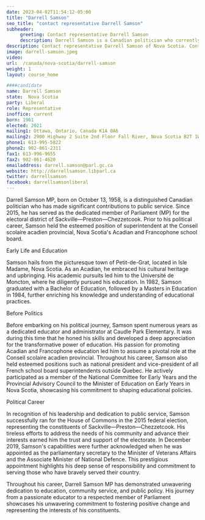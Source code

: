 ```yaml
---
date: 2023-04-02T11:54:12-05:00
title: "Darrell Samson"
seo_title: "contact representative Darrell Samson"
subheader:
     greeting: Contact representative Darrell Samson
     description: Darrell Samson is a Canadian politician who currently serves as a Member of Parliament. He was born on November 4, 1961. Perkins obtained his MBA from the Sobey School of Business at Saint Mary's University. He began his career in politics as a staff member for the Canadian Conservative Minister, the Honourable Barbara McDougall, during Prime Minister Brian Mulroney's government.
description: Contact representative Darrell Samson of Nova Scotia. Contact information for Darrell Samson includes email address, phone number, and mailing address.
image: darrell-samson.jpeg
video:
url:  /canada/nova-scotia/darrell-samson
weight: 1
layout: course_home

####candidate
name: Darrell Samson
state:	Nova Scotia
party: Liberal
role: Representative
inoffice: current
born: 1961
elected: 2021
mailing1: Ottawa, Ontario, Canada K1A 0A6
mailing2: 2900 Highway 2 Suite 2nd Floor Fall River, Nova Scotia B2T 1W4
phone1: 613-995-5822
phone2: 902-861-2311
fax1: 613-996-9655
fax2: 902-861-4620
emailaddress: darrell.samson@parl.gc.ca
website: http://darrellsamson.libparl.ca
twitter: darrellsamson
facebook: darrellsamsonliberal
---
```


Darrell Samson MP, born on October 13, 1958, is a distinguished Canadian politician who has made significant contributions to public service. Since 2015, he has served as the dedicated member of Parliament (MP) for the electoral district of Sackville—Preston—Chezzetcook. Prior to his political career, Samson held the esteemed position of superintendent at the Conseil scolaire acadien provincial, Nova Scotia's Acadian and Francophone school board.

Early Life and Education

Samson hails from the picturesque town of Petit-de-Grat, located in Isle Madame, Nova Scotia. As an Acadian, he embraced his cultural heritage and upbringing. His academic pursuits led him to the Université de Moncton, where he diligently pursued his education. In 1982, Samson graduated with a Bachelor of Education, followed by a Masters in Education in 1984, further enriching his knowledge and understanding of educational practices.

Before Politics

Before embarking on his political journey, Samson spent numerous years as a dedicated educator and administrator at Caudle Park Elementary. It was during this time that he honed his skills and developed a deep appreciation for the transformative power of education. His passion for promoting Acadian and Francophone education led him to assume a pivotal role at the Conseil scolaire acadien provincial. Throughout his career, Samson also held esteemed positions such as national president and vice-president of all French school board superintendents outside Quebec. He actively participated as a member of the National Committee for Early Years and the Provincial Advisory Council to the Minister of Education on Early Years in Nova Scotia, showcasing his commitment to shaping educational policies.

Political Career

In recognition of his leadership and dedication to public service, Samson successfully ran for the House of Commons in the 2015 federal election, representing the constituents of Sackville—Preston—Chezzetcook. His tireless efforts to address the needs of his community and advance their interests earned him the trust and support of the electorate. In December 2019, Samson's capabilities were further acknowledged when he was appointed as the parliamentary secretary to the Minister of Veterans Affairs and the Associate Minister of National Defence. This prestigious appointment highlights his deep sense of responsibility and commitment to serving those who have bravely served their country.

Throughout his career, Darrell Samson MP has demonstrated unwavering dedication to education, community service, and public policy. His journey from a passionate educator to a respected member of Parliament showcases his unwavering commitment to fostering positive change and representing the interests of his constituents.
